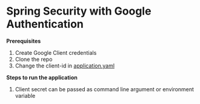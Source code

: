 # Spring Security with Google Authentication

**Prerequisites**

1. Create Google Client credentials
2. Clone the repo
3. Change the client-id in [application.yaml](/src/main/resources/application.yml)

**Steps to run the application**
1. Client secret can be passed as command line argument or environment variable
